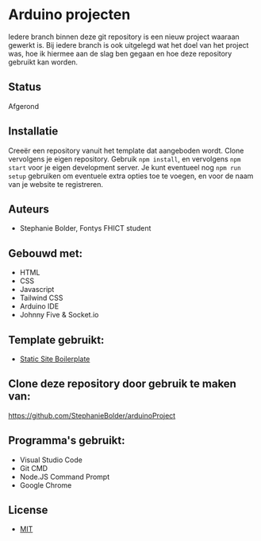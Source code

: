 # Arduino projecten
Iedere branch binnen deze git repository is een nieuw project waaraan gewerkt is. Bij iedere branch is ook uitgelegd wat het doel van het project was, hoe ik hiermee aan de slag ben gegaan en hoe deze repository gebruikt kan worden.

## Status
Afgerond

## Installatie
Creeër een repository vanuit het template dat aangeboden wordt. Clone vervolgens je eigen repository. Gebruik `npm install`, en vervolgens `npm start` voor je eigen development server.
Je kunt eventueel nog `npm run setup` gebruiken om eventuele extra opties toe te voegen, en voor de naam van je website te registreren. 

## Auteurs
- Stephanie Bolder, Fontys FHICT student

## Gebouwd met:
- HTML
- CSS
- Javascript
- Tailwind CSS
- Arduino IDE
- Johnny Five & Socket.io

## Template gebruikt:
- [Static Site Boilerplate](https://github.com/aadvdh/static-site-boilerplate-tailwindcss)

## Clone deze repository door gebruik te maken van:
https://github.com/StephanieBolder/arduinoProject

## Programma's gebruikt:
- Visual Studio Code
- Git CMD
- Node.JS Command Prompt
- Google Chrome

## License
- [MIT](https://choosealicense.com/licenses/mit/)